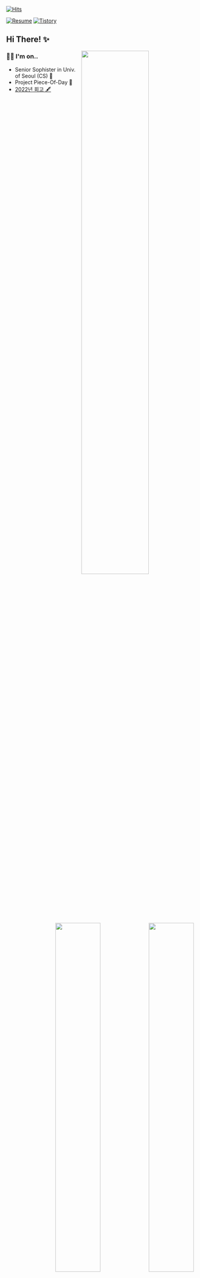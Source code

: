 <!--
**LeeMir/LeeMir** is a ✨ _special_ ✨ repository because its `README.md` (this file) appears on your GitHub profile.
Here are some ideas to get you started:

- 🔭 I’m currently working on ...

- 🌱 I’m currently learning ...

- 👯 I’m looking to collaborate on ...

- 🤔 I’m looking for help with ...

- 💬 Ask me about ...

- 📫 How to reach me: ...

- 😄 Pronouns: ...

- ⚡ Fun fact: ...

  -->

[![Hits](https://hits.seeyoufarm.com/api/count/incr/badge.svg?url=https%3A%2F%2Fgithub.com%2FLeeMir&count_bg=%233BC4DD&title_bg=%23828282&icon=&icon_color=%23E7E7E7&title=HITS%21&edge_flat=false)](https://hits.seeyoufarm.com)

[![Resume](https://img.shields.io/badge/Resume-121212?style=for-the-badge&logo=notion&logoColor=white)](https://leemir.github.io/resume.html)
[![Tistory](https://img.shields.io/badge/BLog-005F0F?style=for-the-badge&logo=thingiverse&logoColor=white)](https://think-thing.tistory.com)

## Hi There! ✨

<img align="right" width="60%" src="https://github-readme-activity-graph.cyclic.app/graph?username=LeeMir&theme=react&radius=9" />

### 🙋‍♂️ I'm on..

* Senior Sophister in Univ. of Seoul (CS) 🏫
* Project Piece-Of-Day 📆
* [2022년 회고 🖋️](https://think-thing.tistory.com/19)

<div align="right">
  <img width="49%" src="https://github-readme-stats.vercel.app/api?username=LeeMir&theme=tokyonight&show_icons=true" />
  <img width="49%" src="https://streak-stats.demolab.com?user=LeeMir&theme=react&border_radius=4.5&date_format=%5BY.%5Dn.j" />
</div>

<br />
<br />

### 🌱 Experience
|Date|Details|Organization|
|----|--------|------|
|21.04 ~ 21.08|Web(FE) Team: Member|GDSC UOS|
|21.07 ~ 21.08|boostcamp Web Fullstack 6th: Challenge |NAVER CONNECT|
|21.08 ~ 21.12|boostcamp Web Fullstack 6th: Membership |NAVER CONNECT|
|21.09 ~ 22.08|Frontend Team: Core Member|GDSC UOS|
|22.01 ~ 22.02|동계 대학생 S/W 알고리즘 역량강화 과정|삼성전자|

<br />

### ⚡ Stacks
  
<div>
  <a href="#" target="_blank"><img src="https://img.shields.io/badge/HTML5-E34F26?style=for-the-badge&logo=html5&logoColor=white"/></a>
  <a href="#" target="_blank"><img src="https://img.shields.io/badge/CSS3-1572B6?style=for-the-badge&logo=css3&logoColor=white"/></a>
  <a href="#" target="_blank"><img src="https://img.shields.io/badge/JavaScript-F7DF1E?style=for-the-badge&logo=javascript&logoColor=white"/></a>
  <a href="#" target="_blank"><img src="https://img.shields.io/badge/TypeScript-3178C6?style=for-the-badge&logo=typescript&logoColor=white"/></a>
</div>
<div>
  <a href="#" target="_blank"><img src="https://img.shields.io/badge/Sass-CC6699?style=for-the-badge&logo=sass&logoColor=white"/></a>
  <a href="#" target="_blank"><img src="https://img.shields.io/badge/styled components-DB7093?style=for-the-badge&logo=styled-components&logoColor=white"/></a>
  <a href="#" target="_blank"><img src="https://img.shields.io/badge/ReactJS-61DAFB?style=for-the-badge&logo=react&logoColor=white"/></a>
  <!--
  <a href="#" target="_blank"><img src="https://img.shields.io/badge/Redux-764ABC?style=for-the-badge&logo=redux&logoColor=white"/></a>
  <a href="#" target="_blank"><img src="https://img.shields.io/badge/Webpack-8DD6F9?style=for-the-badge&logo=webpack&logoColor=white"/></a>
  <a href="#" target="_blank"><img src="https://img.shields.io/badge/Storybook-FF4785?style=for-the-badge&logo=storybook&logoColor=white"/></a>
  -->
</div>
<div>
  <a href="#" target="_blank"><img src="https://img.shields.io/badge/Node.JS-339933?style=for-the-badge&logo=Node.js&logoColor=white"/></a>
  <a href="#" target="_blank"><img src="https://img.shields.io/badge/Express-000000?style=for-the-badge&logo=Express&logoColor=white"/></a>
  <!--
  <a href="#" target="_blank"><img src="https://img.shields.io/badge/Socket.io-010101?style=for-the-badge&logo=Socket.io&logoColor=white"/></a>
  <a href="#" target="_blank"><img src="https://img.shields.io/badge/Mysql-4479A1?style=for-the-badge&logo=mysql&logoColor=white"/></a>
  -->
</div>
<div>
  <a href="#" target="_blank"><img src="https://img.shields.io/badge/Git-F05032?style=for-the-badge&logo=git&logoColor=white"/></a>
  <a href="#" target="_blank"><img src="https://img.shields.io/badge/Github-181717?style=for-the-badge&logo=github&logoColor=white"/></a>
  <a href="#" target="_blank"><img src="https://img.shields.io/badge/Slack-4A154B?style=for-the-badge&logo=slack&logoColor=white"/></a>
  <a href="#" target="_blank"><img src="https://img.shields.io/badge/Swit-E8555E?style=for-the-badge&logo=GoogleFit&logoColor=white"/></a>
  <a href="#" target="_blank"><img src="https://img.shields.io/badge/Notion-000000?style=for-the-badge&logo=Notion&logoColor=white"/></a>
  <a href="#" target="_blank"><img src="https://img.shields.io/badge/Figma-F24E1E?style=for-the-badge&logo=Figma&logoColor=white"/></a>
</div>
<div>
  <a href="#" target="_blank"><img src="https://img.shields.io/badge/Markdown-000000?style=for-the-badge&logo=markdown&logoColor=white"/></a>
  <!--<a href="#" target="_blank"><img src="https://img.shields.io/badge/Jekyll-CC0000?style=for-the-badge&logo=jekyll&logoColor=white"/></a>-->
</div>

- - -

<details>
  <summary>View Wakatime</summary>
  <br />

<!--START_SECTION:waka-->
![Code Time](http://img.shields.io/badge/Code%20Time-653%20hrs%2049%20mins-blue)

**저는 저녁형 인간이에요. 🦉** 

```text
🌞 아침         51 commits     █░░░░░░░░░░░░░░░░░░░░░░░░   4.69% 
🌆 낮　         408 commits    █████████░░░░░░░░░░░░░░░░   37.5% 
🌃 저녁         397 commits    █████████░░░░░░░░░░░░░░░░   36.49% 
🌙 밤　         232 commits    █████░░░░░░░░░░░░░░░░░░░░   21.32%

```


📊 **저는 이번주를 이렇게 시간을 보냈어요.** 

```text
⌚︎ Timezone: Asia/Seoul

💬 프로그래밍 언어들: 
JavaScript               2 hrs 46 mins       ██████████████████░░░░░░░   73.88% 
TypeScript               58 mins             ██████░░░░░░░░░░░░░░░░░░░   25.85% 
Other                    0 secs              ░░░░░░░░░░░░░░░░░░░░░░░░░   0.18% 
XML                      0 secs              ░░░░░░░░░░░░░░░░░░░░░░░░░   0.08%

```


 Last Updated on 15/01/2023 18:35:41 UTC
<!--END_SECTION:waka-->

</details>

- - -

<br/>

<img src="http://mazassumnida.wtf/api/v2/generate_badge?boj=mir_jjang" />
<img src="https://gdsc-uos-github-badge.vercel.app/api/color/leemir" />
